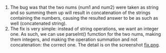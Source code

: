 1. The bug was that the two nums (num1 and num2) were taken as string and so summing them up will result in concatenation of the strings containing the numbers, causing the resulted answer to be as such as well (concatenated string).
2. The fix is very simple: instead of string operations, we want an integer one. As such, we can use parseInt() fumction for the two nums, making them integers, and making the operation summation and not concatenation: the correct one. The detail is on the screenshot [fix.png](~/expand/screenshots/fix.png).
